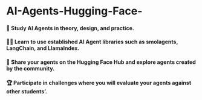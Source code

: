 # AI-Agents-Hugging-Face-
#### 📖 Study AI Agents in theory, design, and practice.
#### 🧑‍💻 Learn to use established AI Agent libraries such as smolagents, LangChain, and LlamaIndex.
#### 💾 Share your agents on the Hugging Face Hub and explore agents created by the community.
#### 🏆 Participate in challenges where you will evaluate your agents against other students’.

